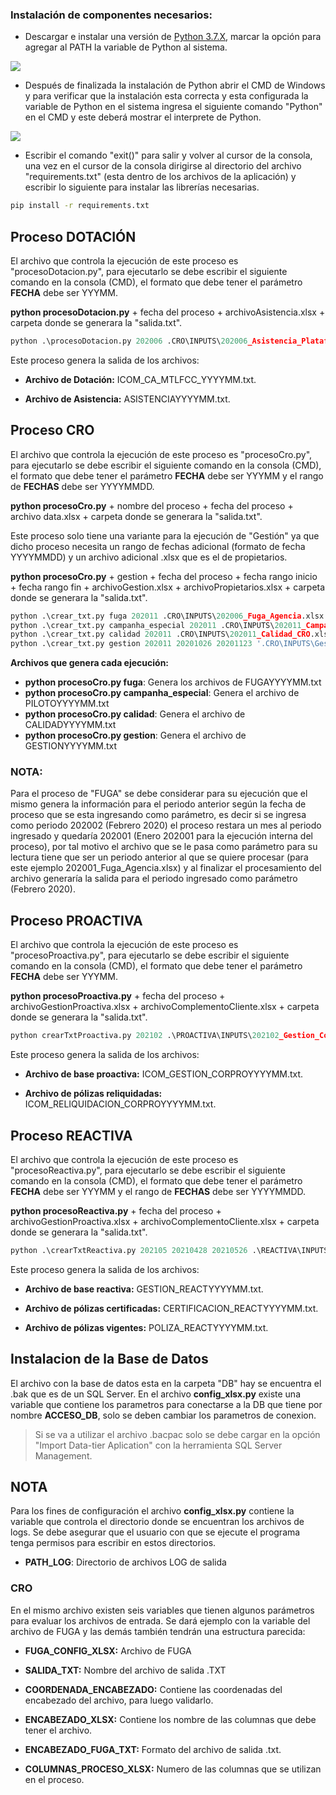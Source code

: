 ### Instalación de componentes necesarios:

+ Descargar e instalar una versión de [Python 3.7.X](https://www.python.org/downloads/  "Python 3.7.X"), marcar la opción para agregar al PATH la variable de Python al sistema.

![](https://i.postimg.cc/MG581vfz/pythonsetup-2.jpg)

  
+ Después de finalizada la instalación de Python abrir el CMD de Windows y para verificar que la instalación esta correcta y esta configurada la variable de Python en el sistema ingresa el siguiente comando "Python" en el CMD y este deberá mostrar el interprete de Python.


![](https://i.postimg.cc/gj6zBLhs/python1.png)


+ Escribir el comando "exit()" para salir y volver al cursor de la consola, una vez en el cursor de la consola dirigirse al directorio del archivo "requirements.txt" (esta dentro de los archivos de la aplicación) y escribir lo siguiente para instalar las librerías necesarias.


```bash
pip install -r requirements.txt
```

## Proceso DOTACIÓN

El archivo que controla la ejecución de este proceso es "procesoDotacion.py", para ejecutarlo se debe escribir el siguiente comando en la consola (CMD), el formato que debe tener el parámetro **FECHA** debe ser YYYMM.

**python procesoDotacion.py** + fecha del proceso + archivoAsistencia.xlsx + carpeta donde se generara la "salida.txt".

```python
python .\procesoDotacion.py 202006 .CRO\INPUTS\202006_Asistencia_Plataformas.xlsx .CRO\OUTPUTS
```

Este proceso genera la salida de los archivos:

+  **Archivo de Dotación:** ICOM_CA_MTLFCC_YYYYMM.txt.

+  **Archivo de Asistencia:** ASISTENCIAYYYYMM.txt.


## Proceso CRO

El archivo que controla la ejecución de este proceso es "procesoCro.py", para ejecutarlo se debe escribir el siguiente comando en la consola (CMD), el formato que debe tener el parámetro **FECHA** debe ser YYYMM y el rango de **FECHAS** debe ser YYYYMMDD.

**python procesoCro.py** + nombre del proceso + fecha del proceso + archivo data.xlsx + carpeta donde se generara la "salida.txt".

Este proceso solo tiene una variante para la ejecución de "Gestión" ya que dicho proceso necesita un rango de fechas adicional (formato de fecha YYYYMMDD) y un archivo adicional .xlsx que es el de propietarios.

**python procesoCro.py** + gestion + fecha del proceso + fecha rango inicio + fecha rango fin + archivoGestion.xlsx + archivoPropietarios.xlsx + carpeta donde se generara la "salida.txt".

```python
python .\crear_txt.py fuga 202011 .CRO\INPUTS\202006_Fuga_Agencia.xlsx .CRO\OUTPUTS
python .\crear_txt.py campanha_especial 202011 .CRO\INPUTS\202011_CampañasEspeciales_CRO.xlsx .CRO\OUTPUTS
python .\crear_txt.py calidad 202011 .CRO\INPUTS\202011_Calidad_CRO.xlsx .CRO\OUTPUTS
python .\crear_txt.py gestion 202011 20201026 20201123 '.CRO\INPUTS\Gestión CRO.xlsx .CRO\INPUTS\Propietarios CRO.xlsx .CRO\OUTPUTS
```

**Archivos que genera cada ejecución:**
+ **python procesoCro.py fuga**: Genera los archivos de FUGAYYYYMM.txt
+ **python procesoCro.py campanha_especial**: Genera el archivo de PILOTOYYYYMM.txt
+ **python procesoCro.py calidad**: Genera el archivo de CALIDADYYYYMM.txt
+ **python procesoCro.py gestion**: Genera el archivo de GESTIONYYYYMM.txt
 
 ### NOTA:
 
 Para el proceso de "FUGA" se debe considerar para su ejecución que el mismo genera la información para el periodo anterior según la  fecha de proceso que se esta ingresando como parámetro, es decir si se ingresa como periodo 202002 (Febrero 2020) el proceso restara un mes al periodo ingresado y quedaría 202001 (Enero 202001 para la ejecución interna del proceso), por tal motivo el archivo que se le pasa como parámetro para su lectura tiene que ser un periodo anterior al que se quiere procesar (para este ejemplo 202001_Fuga_Agencia.xlsx) y al finalizar el procesamiento del archivo generaría la salida para el periodo ingresado como parámetro (Febrero 2020).

## Proceso PROACTIVA

El archivo que controla la ejecución de este proceso es "procesoProactiva.py", para ejecutarlo se debe escribir el siguiente comando en la consola (CMD), el formato que debe tener el parámetro **FECHA** debe ser YYYMM.

**python procesoProactiva.py** + fecha del proceso + archivoGestionProactiva.xlsx + archivoComplementoCliente.xlsx + carpeta donde se generara la "salida.txt".

```python
python crearTxtProactiva.py 202102 .\PROACTIVA\INPUTS\202102_Gestion_CoRet_Proactiva.xlsx .\PROACTIVA\INPUTS\202102_Complemento_Cliente_Proactiva.xlsx .\PROACTIVA\OUTPUTS
```

Este proceso genera la salida de los archivos:

+  **Archivo de base proactiva:** ICOM_GESTION_CORPROYYYYMM.txt.

+  **Archivo de pólizas reliquidadas:** ICOM_RELIQUIDACION_CORPROYYYYMM.txt.

## Proceso REACTIVA

El archivo que controla la ejecución de este proceso es "procesoReactiva.py", para ejecutarlo se debe escribir el siguiente comando en la consola (CMD), el formato que debe tener el parámetro **FECHA** debe ser YYYMM y el rango de **FECHAS** debe ser YYYYMMDD.

**python procesoReactiva.py** + fecha del proceso + archivoGestionProactiva.xlsx + archivoComplementoCliente.xlsx + carpeta donde se generara la "salida.txt".

```python
python .\crearTxtReactiva.py 202105 20210428 20210526 .\REACTIVA\INPUTS\202105_Gestion_CoRet_Reactiva.xlsx .\REACTIVA\INPUTS\202105_Base_Certificacion_Reactiva.xlsx .\REACTIVA\INPUTS\202105_Complemento_Cliente_Reactiva.xlsx .\REACTIVA\OUTPUTS
```

Este proceso genera la salida de los archivos:

+  **Archivo de base reactiva:** GESTION_REACTYYYYMM.txt.

+  **Archivo de pólizas certificadas:** CERTIFICACION_REACTYYYYMM.txt.

+  **Archivo de pólizas vigentes:** POLIZA_REACTYYYYMM.txt.


## Instalacion de la Base de Datos

El archivo con la base de datos esta en la carpeta "DB" hay se encuentra el .bak que es de un SQL Server. En el archivo **config_xlsx.py** existe una variable que contiene los parametros para conectarse a la DB que tiene por nombre **ACCESO_DB**, solo se deben cambiar los parametros de conexion.

> Si se va a utilizar el archivo .bacpac solo se debe cargar en la opción "Import Data-tier Aplication" con la herramienta SQL Server Management.


## NOTA

Para los fines de configuración el archivo **config_xlsx.py** contiene la variable que controla el directorio donde se encuentran los archivos de logs. Se debe asegurar que el usuario con que se ejecute el programa tenga permisos para escribir en estos directorios.

+  **PATH_LOG**: Directorio de archivos LOG de salida


### CRO

En el mismo archivo existen seis variables que tienen algunos parámetros para evaluar los archivos de entrada. Se dará ejemplo con la variable del archivo de FUGA y las demás también tendrán una estructura parecida:

+  **FUGA_CONFIG_XLSX:** Archivo de FUGA

+  **SALIDA_TXT:** Nombre del archivo de salida .TXT

+  **COORDENADA_ENCABEZADO:** Contiene las coordenadas del encabezado del archivo, para luego validarlo.

+  **ENCABEZADO_XLSX:** Contiene los nombre de las columnas que debe tener el archivo.

+  **ENCABEZADO_FUGA_TXT:** Formato del archivo de salida .txt.

+  **COLUMNAS_PROCESO_XLSX:** Numero de las columnas que se utilizan en el proceso.